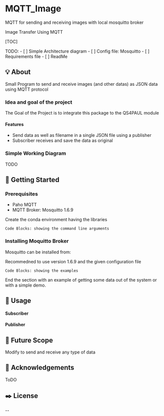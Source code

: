 # MQTT_Image
MQTT for sending and receiving images with local mosquitto broker

Image Transfer Using MQTT

[TOC]

TODO:
    - [ ] Simple Architecture diagram
    - [ ] Config file: Mosquitto
    - [ ] Requirements file
    - [ ] ReadMe

## :bulb: About
Small Program to send and receive images (and other datas) as JSON data using MQTT protocol


### Idea and goal of the project
The Goal of the Project is to integrate this package to the QS4PAUL module 

#### Features
- Send data as well as filename in a single JSON file using a publisher
- Subscriber receives and save the data as original

### Simple Working Diagram
 TODO

## 🏁 Getting Started
 
### Prerequisites
- Paho MQTT
- MQTT Broker: Mosquitto 1.6.9

Create the conda environment having the libraries 
```
Code Blocks: showing the command line arguments
```

### Installing Moquitto Broker
Mosquitto can be installed from: 

Recommedned to use version 1.6.9 and the given configuration file

```
Code Blocks: showing the examples
```
End the section with an example of getting some data out of the system or with a simple demo.


## 🎈 Usage

#### Subscriber

#### Publisher



## 🔔 Future Scope <a name = "future_scope"></a>
Modify to send and receive any type of data


## 🎉 Acknowledgements <a name = "acknowledgement"></a>

ToDO

## ✒️ License <a name= "licence"></a>
-- 

